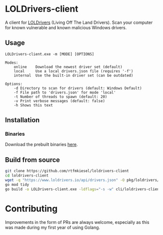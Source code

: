# LOLDrivers-client
A client for [LOLDrivers](https://github.com/magicsword-io/LOLDrivers) (Living Off The Land Drivers). Scan your computer for known vulnerable and known malicious Windows drivers.

## Usage
```
LOLDrivers-client.exe -m [MODE] [OPTIONS]

Modes:
    online    Download the newest driver set (default)
    local     Use a local drivers.json file (requires '-f')
    internal  Use the built-in driver set (can be outdated)

Options:
    -d Directory to scan for drivers (default: Windows Default)
    -f File path to 'drivers.json' for mode 'local'
    -t Number of threads to spawn (default: 20)
    -v Print verbose messages (default: false)
    -h Shows this text
```
## Installation
### Binaries
Download the prebuilt binaries [here](https://github.com/rtfmkiesel/loldrivers-client/releases).

## Build from source
```bash
git clone https://github.com/rtfmkiesel/loldrivers-client
cd loldrivers-client
wget -q "https://www.loldrivers.io/api/drivers.json" -O pkg/loldrivers/drivers.json
go mod tidy
go build -o LOLDrivers-client.exe -ldflags="-s -w" cli/loldrivers-client/loldrivers-client.go
```

# Contributing 
Improvements in the form of PRs are always welcome, especially as this was made during my first year of using Golang. 